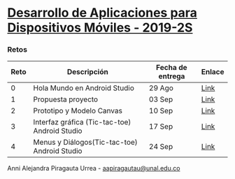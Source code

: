 # [Desarrollo de Aplicaciones para Dispositivos Móviles - 2019-2S](https://sites.google.com/site/movilesunal20192/)

### Retos

|Reto|Descripción|Fecha de entrega|Enlace|
|---------|----|--------|----|
|0|Hola Mundo en Android Studio|29 Ago|[Link](https://github.com/annipi/moviles20192/tree/master/2/Hello%20World)|
|1|Propuesta proyecto|03 Sep|[Link](https://docs.google.com/presentation/d/1copo31JGSz3zKXXhCsCl_xVLg92jIZxgXIdfsi)|
|2|Prototipo y Modelo Canvas|10 Sep|[Link](https://wireframepro.mockflow.com/view/M0ac1166734f48da164416745c7dd961f1567985503730)|
|3| Interfaz gráfica (Tic-tac-toe) Android Studio|17 Sep|[Link](https://github.com/annipi/moviles20192/tree/master/3/AndroidTicTacToe)|
|4| Menus y Diálogos(Tic-tac-toe) Android Studio|24 Sep|[Link](https://github.com/annipi/moviles20192/tree/master/4/AndroidTicTacToe)|

Anni Alejandra Piragauta Urrea - aapiragautau@unal.edu.co
